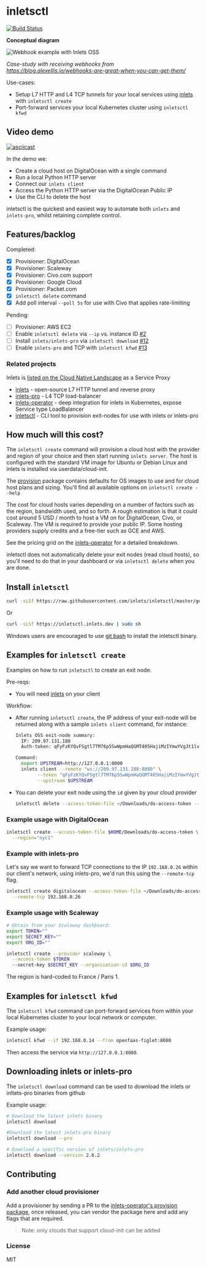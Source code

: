# inletsctl

[![Build Status](https://travis-ci.org/inlets/inletsctl.svg?branch=master)](https://travis-ci.org/inlets/inletsctl)

**Conceptual diagram**

![Webhook example with Inlets OSS](https://blog.alexellis.io/content/images/2019/09/inletsio--2-.png)

*Case-study with receiving webhooks from https://blog.alexellis.io/webhooks-are-great-when-you-can-get-them/*

Use-cases:

* Setup L7 HTTP and L4 TCP tunnels for your local services using [inlets](https://inlets.dev/) with `inletsctl create`
* Port-forward services your local Kubernetes cluster using `inletsctl kfwd`

## Video demo

[![asciicast](https://asciinema.org/a/wVapSMsxpTdU9SBpRXwULaKE4.svg)](https://asciinema.org/a/wVapSMsxpTdU9SBpRXwULaKE4)

In the demo we:

* Create a cloud host on DigitalOcean with a single command
* Run a local Python HTTP server
* Connect our `inlets client`
* Access the Python HTTP server via the DigitalOcean Public IP
* Use the CLI to delete the host

inletsctl is the quickest and easiest way to automate both `inlets` and `inlets-pro`, whilst retaining complete control.

## Features/backlog

Completed:

* [x] Provisioner: DigitalOcean
* [x] Provisioner: Scaleway
* [x] Provisioner: Civo.com support
* [x] Provisioner: Google Cloud
* [x] Provisioner: Packet.com
* [x] `inletsctl delete` command
* [x] Add poll interval `--poll 5s` for use with Civo that applies rate-limiting

Pending:

* [ ] Provisioner: AWS EC2
* [ ] Enable `inletsctl delete` via `--ip` vs. instance ID [#2](https://github.com/inlets/inletsctl/issues/2)
* [ ] Install `inlets/inlets-pro` via `inletsctl download` [#12](https://github.com/inlets/inletsctl/issues/12)
* [ ] Enable `inlets-pro` and TCP with `inletsctl kfwd` [#13](https://github.com/inlets/inletsctl/issues/13)

### Related projects

Inlets is [listed on the Cloud Native Landscape](https://landscape.cncf.io/category=service-proxy&format=card-mode&grouping=category&sort=stars) as a Service Proxy

* [inlets](https://github.com/inlets/inlets) - open-source L7 HTTP tunnel and reverse proxy
* [inlets-pro](https://github.com/inlets/inlets-pro-pkg) - L4 TCP load-balancer
* [inlets-operator](https://github.com/inlets/inlets-operator) - deep integration for inlets in Kubernetes, expose Service type LoadBalancer
* [inletsctl](https://github.com/inlets/inletsctl) - CLI tool to provision exit-nodes for use with inlets or inlets-pro

## How much will this cost?

The `inletsctl create` command will provision a cloud host with the provider and region of your choice and then start running `inlets server`. The host is configured with the standard VM image for Ubuntu or Debian Linux and inlets is installed via userdata/cloud-init.

The [provision](https://github.com/inlets/inletsctl/tree/master/pkg/provision) package contains defaults for OS images to use and for cloud host plans and sizing. You'll find all available options on `inletsctl create --help`

The cost for cloud hosts varies depending on a number of factors such as the region, bandwidth used, and so forth. A rough estimation is that it could cost around 5 USD / month to host a VM on for DigitalOcean, Civo, or Scaleway. The VM is required to provide your public IP. Some hosting providers supply credits and a free-tier such as GCE and AWS.

See the pricing grid on the [inlets-operator](https://github.com/inlets/inlets-operator#provider-pricing) for a detailed breakdown.

inletsctl does not automatically delete your exit nodes (read cloud hosts), so you'll need to do that in your dashboard or via `inletsctl delete` when you are done.

## Install `inletsctl`

```sh
curl -sLSf https://raw.githubusercontent.com/inlets/inletsctl/master/get.sh | sudo sh
```

Or

```sh
curl -sLSf https://inletsctl.inlets.dev | sudo sh
```

Windows users are encouraged to use [git bash](https://git-scm.com/downloads) to install the inletsctl binary.

## Examples for `inletsctl create`

Examples on how to run `inletsctl` to create an exit node.

Pre-reqs:

* You will need [inlets](https://inlets.dev/) on your client

Workflow:

* After running `inletsctl create`, the IP address of your exit-node will be returned along with a sample `inlets client` command, for instance:

  ```sh
  Inlets OSS exit-node summary:
    IP: 209.97.131.180
    Auth-token: qFyFzKYQvFSgtl7TM76p5SwWpmHaQGMT405HajiMzIYmwYVgJt1lvAMXfV4S3KlS

  Command:
    export UPSTREAM=http://127.0.0.1:8000
    inlets client --remote "ws://209.97.131.180:8080" \
          --token "qFyFzKYQvFSgtl7TM76p5SwWpmHaQGMT405HajiMzIYmwYVgJt1lvAMXfV4S3KlS" \
          --upstream $UPSTREAM
  ```

* You can delete your exit node using the `id` given by your cloud provider

  ```sh
  inletsctl delete --access-token-file ~/Downloads/do-access-token --id 164857028
  ```

### Example usage with DigitalOcean

```sh
inletsctl create --access-token-file $HOME/Downloads/do-access-token \
  --region="nyc1"
```

### Example with inlets-pro

Let's say we want to forward TCP connections to the IP `192.168.0.26` within our client's network, using inlets-pro, we'd run this using the `--remote-tcp` flag.

```sh
inletsctl create digitalocean --access-token-file ~/Downloads/do-access-token \
  --remote-tcp 192.168.0.26
```

### Example usage with Scaleway

```sh
# Obtain from your Scaleway dashboard:
export TOKEN=""
export SECRET_KEY=""
export ORG_ID=""

inletsctl create --provider scaleway \
  --access-token $TOKEN
  --secret-key $SECRET_KEY --organisation-id $ORG_ID
```

The region is hard-coded to France / Paris 1.

## Examples for `inletsctl kfwd`

The `inletsctl kfwd` command can port-forward services from within your local Kubernetes cluster to your local network or computer.

Example usage:

```sh
inletsctl kfwd --if 192.168.0.14 --from openfaas-figlet:8080
```

Then access the service via `http://127.0.0.1:8080`.


## Downloading inlets or inlets-pro

The `inletsctl download` command can be used to download the inlets or inltets-pro binaries from github

Example usage:

```sh
# Download the latest inlets binary
inletsctl download

#Download the latest inlets-pro binary
inletsctl download --pro

# Download a specific version of inlets/inlets-pro
inletsctl download --version 2.6.2
```


## Contributing

### Add another cloud provisioner

Add a provisioner by sending a PR to the [inlets-operator's provision package](https://github.com/inlets/inlets-operator/tree/master/pkg/provision), once released, you can vendor the package here and add any flags that are required.

> Note: only clouds that support cloud-init can be added

### License

MIT
